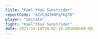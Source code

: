 ```yaml
---
title: "Kael'thas Sunstrider"
reportCode: "4ZzC3dJ6NPqfKgTB"
player: "Söcrate"
fight: "Kael'thas Sunstrider"
date: 2021-10-18T19:02:24.561000+00:00
---
```

